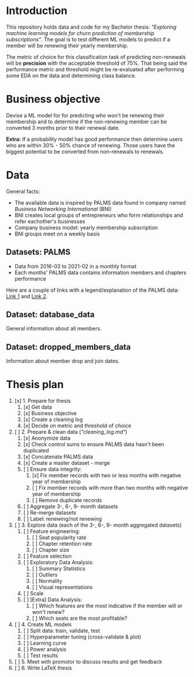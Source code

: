 # Introduction
This repository holds data and code for my Bachelor thesis: *"Exploring machine learning models for churn prediction of membership subscriptions"*. The goal is to test different ML models to predict if a member will be renewing their yearly membership.

The metric of choice for this classification task of predicting non-renewals will be **precision** with the acceptable threshold of 75%. That being said the performance metric and threshold might be re-evaluated after performing some EDA on the data and determining class balance.

# Business objective
Devise a ML model for for predicting who won't be renewing their membership and to determine if the non-renewing member can be converted 3 months prior to their renewal date.

**Extra:** If a probability model has good performance then determine users who are within 30% - 50% chance of renewing. Those users have the biggest potential to be converted from non-renewals to renewals.

# Data
General facts:
- The available data is inspired by PALMS data found in company named *Business Networking International* (BNI)
- BNI creates local groups of entrepreneurs who form relationships and refer eachother's businesses
- Company business model: yearly membership subscription
- BNI groups meet on a weekly basis
## Datasets: PALMS
- Data from 2016-03 to 2021-02 in a monthly format
- Each months' PALMS data contains information members and chapters performance

Here are a couple of links with a legend/explanation of the PALMS data: [Link 1](https://support.bniconnect.com/hc/en-us/articles/219067027-Summary-PALMS-Report) and [Link 2](https://bniblog.co.nz/bni-core-values/accountability/palms-for-beginners/).


## Dataset: database_data
General information about all members.

## Dataset: dropped_members_data
Information about member drop and join dates.

# Thesis plan
1. [x] 1. Prepare for thesis
   1. [x] Get data
   2. [x] Business objective
   3. [x] Create a cleaning log
   4. [x] Decide on metric and threshold of choice
2. [ ] 2. Prepare & clean data (*"cleaning_log.md"*)
   1. [x] Anonymize data
   2. [x] Check control sums to ensure PALMS data hasn't been duplicated
   3. [x] Concatenate PALMS data
   4. [x] Create a master dataset - merge
   5. [ ] Ensure data integrity:
      1. [x] Fix member records with two or less months with negative year of membership
      2. [ ] Fix member records with more than two months with negative year of membership
      3. [ ] Remove duplicate records
   6. [ ] Aggregate 3-, 6-, 9- month datasets
   7. [ ] Re-merge datasets
   8.  [ ] Label: renewing/not renewing
3. [ ] 3. Explore data (each of the 3-, 6-, 9- month aggregated datasets)
   1. [ ] Feature engineering:
      1. [ ] Seat popularity rate
      2. [ ] Chapter retention rate
      3. [ ] Chapter size
   2. [ ] Feature selection
   3. [ ] Exploratory Data Analysis:
      1. [ ] Summary Statistics
      2. [ ] Outliers
      3. [ ] Normality
      4. [ ] Visual representations
   4. [ ] Scale
   5. [ ] [Extra] Data Analysis:
      1. [ ] Which features are the most indicative if the member will or won't renew?
      2. [ ] Which seats are the most profitable?
4. [ ] 4. Create ML models
   1. [ ] Split data: train, validate, test
   2. [ ] Hyperparameter tuning (cross-validate & plot)
   3. [ ] Learning curve
   4. [ ] Power analysis
   5. [ ] Test results
5. [ ] 5. Meet with promotor to discuss results and get feedback
6. [ ] 6. Write LaTeX thesis 

